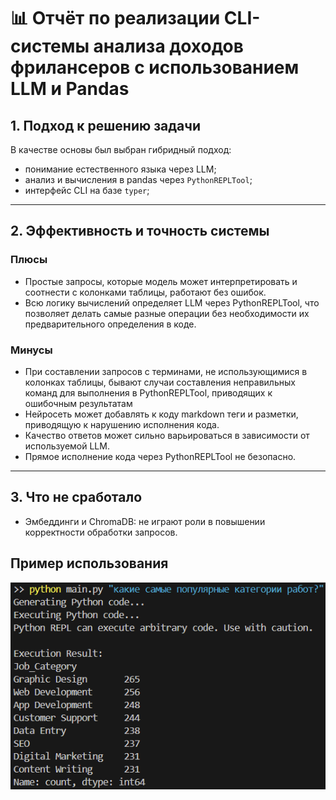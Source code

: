 # 📊 Отчёт по реализации CLI-системы анализа доходов фрилансеров с использованием LLM и Pandas

## 1. Подход к решению задачи

В качестве основы был выбран гибридный подход:

* понимание естественного языка через LLM;
* анализ и вычисления в pandas через `PythonREPLTool`;
* интерфейс CLI на базе `typer`;

---

## 2. Эффективность и точность системы

### Плюсы

* Простые запросы, которые модель может интерпретировать и соотнести с колонками таблицы, работают без ошибок.
* Всю логику вычислений определяет LLM через PythonREPLTool, что позволяет делать самые разные операции без необходимости их предварительного определения в коде.

### Минусы

* При составлении запросов с терминами, не использующимися в колонках таблицы, бывают случаи составления неправильных команд для выполнения в PythonREPLTool, приводящих к ошибочным результатам
* Нейросеть может добавлять к коду markdown теги и разметки, приводящую к нарушению исполнения кода.
* Качество ответов может сильно варьироваться в зависимости от используемой LLM.
* Прямое исполнение кода через PythonREPLTool не безопасно.

---

## 3. Что не сработало

* Эмбеддинги и ChromaDB: не играют роли в повышении корректности обработки запросов.

## Пример использования

![Пример использования](use_case.png)

